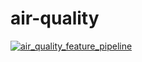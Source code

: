 
# air-quality
[![air_quality_feature_pipeline](https://github.com/jithsg/air-quality/actions/workflows/main.yaml/badge.svg)](https://github.com/jithsg/air-quality/actions/workflows/main.yaml)
 
